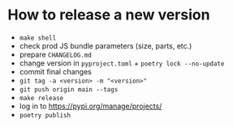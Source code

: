 # How to release a new version

- `make shell`
- check prod JS bundle parameters (size, parts, etc.)
- prepare `CHANGELOG.md`
- change version in `pyproject.toml` + `poetry lock --no-update`
- commit final changes
- `git tag -a <version> -m "<version>"`
- `git push origin main --tags`
- `make release`
- log in to https://pypi.org/manage/projects/
- `poetry publish`
